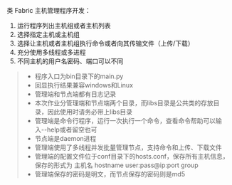类 Fabric 主机管理程序开发：
1. 运行程序列出主机组或者主机列表
2. 选择指定主机或主机组
3. 选择让主机或者主机组执行命令或者向其传输文件（上传/下载）
4. 充分使用多线程或多进程
5. 不同主机的用户名密码、端口可以不同

> * 程序入口为bin目录下的main.py
> * 回显执行结果兼容windows和Linux
> * 管理端和节点端都有日志记录
> * 本次作业分管理端和节点端两个目录，而libs目录是公共类的存放目录，因此使用时请务必带上libs目录
> * 管理端是命令行程序，运行一次执行一个命令，查看命令帮助可以输入--help或者留空也可
> * 节点端是daemon进程
> * 管理端使用了多线程并发批量管理节点，支持命令和上传、下载文件
> * 管理端的配置文件位于conf目录下的hosts.conf，保存所有主机信息，保存的形式为
主机名 hostname user:pass@ip:port group
> * 管理端保存的密码是明文，而节点保存的密码则是md5

